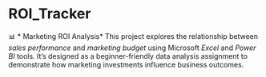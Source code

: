 # ROI_Tracker
📊 * Marketing ROI Analysis*  This project explores the relationship between *sales performance* and *marketing budget* using Microsoft *Excel* and *Power BI* tools. It’s designed as a beginner-friendly data analysis assignment to demonstrate how marketing investments influence business outcomes.

